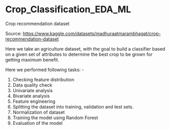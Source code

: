 # Crop_Classification_EDA_ML

Crop recommendation dataset

Source: https://www.kaggle.com/datasets/madhuraatmarambhagat/crop-recommendation-dataset

Here we take an agriculture dataset, with the goal to build a classifier based on a given set of attributes to determine the best crop to be grown for getting maximum benefit.

Here we performed following tasks: -
1. Checking feature distribution
2. Data quality check
3. Univariate analysis
4. Bivariate analysis
5. Feature engineering
6. Splitting the dataset into training, validation and test sets.
7. Normalization of dataset
8. Training the model using Random Forest
9. Evaluation of the model
